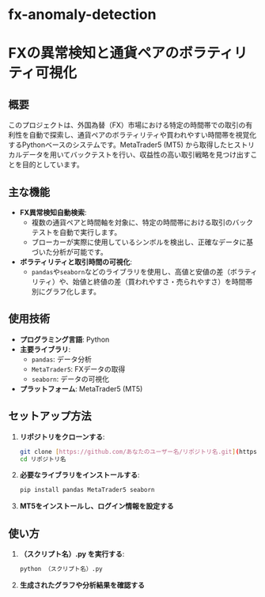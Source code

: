 # fx-anomaly-detection

# FXの異常検知と通貨ペアのボラティリティ可視化

## 概要

このプロジェクトは、外国為替（FX）市場における特定の時間帯での取引の有利性を自動で探索し、通貨ペアのボラティリティや買われやすい時間帯を視覚化するPythonベースのシステムです。MetaTrader5 (MT5) から取得したヒストリカルデータを用いてバックテストを行い、収益性の高い取引戦略を見つけ出すことを目的としています。

## 主な機能

* **FX異常検知自動検索**:
    * 複数の通貨ペアと時間軸を対象に、特定の時間帯における取引のバックテストを自動で実行します。
    * ブローカーが実際に使用しているシンボルを検出し、正確なデータに基づいた分析が可能です。
* **ボラティリティと取引時間の可視化**:
    * `pandas`や`seaborn`などのライブラリを使用し、高値と安値の差（ボラティリティ）や、始値と終値の差（買われやすさ・売られやすさ）を時間帯別にグラフ化します。

## 使用技術

* **プログラミング言語**: Python
* **主要ライブラリ**:
    * `pandas`: データ分析
    * `MetaTrader5`: FXデータの取得
    * `seaborn`: データの可視化
* **プラットフォーム**: MetaTrader5 (MT5)

## セットアップ方法

1.  **リポジトリをクローンする**:
    ```bash
    git clone [https://github.com/あなたのユーザー名/リポジトリ名.git](https://github.com/あなたのユーザー名/リポジトリ名.git)
    cd リポジトリ名
    ```

2.  **必要なライブラリをインストールする**:
    ```bash
    pip install pandas MetaTrader5 seaborn
    ```

3.  **MT5をインストールし、ログイン情報を設定する**

## 使い方

1.  **（スクリプト名）.py を実行する**:
    ```bash
    python （スクリプト名）.py
    ```
2.  **生成されたグラフや分析結果を確認する**

